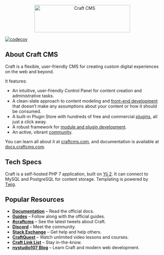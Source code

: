 <p align="center"><a href="https://craftcms.com/" rel="noopener" target="_blank"><img width="312" height="90" src="https://craftcms.com/craftcms.svg" alt="Craft CMS"></a></p>

[![codecov](https://codecov.io/gh/craftcms/cms/branch/feature%2Ftests/graph/badge.svg)](https://codecov.io/gh/craftcms/cms)

## About Craft CMS

Craft is a flexible, user-friendly CMS for creating custom digital experiences on the web and beyond.

It features:

- An intuitive, user-friendly Control Panel for content creation and administrative tasks.
- A clean-slate approach to content modeling and [front-end development](https://docs.craftcms.com/v3/dev/) that doesn’t make any assumptions about your content or how it should be consumed.
- A built-in Plugin Store with hundreds of free and commercial [plugins](https://plugins.craftcms.com/), all just a click away.
- A robust framework for [module and plugin development](https://docs.craftcms.com/v3/extend/).
- An active, vibrant [community](https://craftcms.com/community).

You can learn all about it at [craftcms.com](https://craftcms.com), and documentation is available at [docs.craftcms.com](https://docs.craftcms.com/v3/).

## Tech Specs

Craft is a self-hosted PHP 7 application, built on [Yii 2](https://www.yiiframework.com/). It can connect to MySQL and PostgreSQL for content storage. Templating is powered by [Twig](https://twig.symfony.com).

## Popular Resources

- **[Documentation](http://docs.craftcms.com/v3/)** – Read the official docs.
- **[Guides](https://craftcms.com/guides)** – Follow along with the official guides.
- **[#craftcms](https://twitter.com/hashtag/craftcms)** – See the latest tweets about Craft.
- **[Discord](https://craftcms.com/discord)** – Meet the community.
- **[Stack Exchange](http://craftcms.stackexchange.com/)** – Get help and help others.
- **[CraftQuest](https://craftquest.io/)** – Watch unlimited video lessons and courses.
- **[Craft Link List](http://craftlinklist.com/)** – Stay in-the-know.
- **[nystudio107 Blog](https://nystudio107.com/blog)** – Learn Craft and modern web development.
